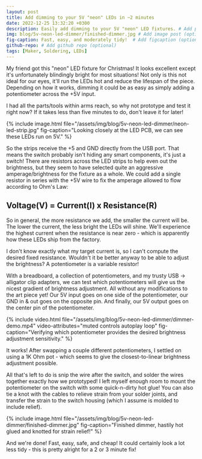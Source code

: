 ```yaml
---
layout: post
title: Add dimming to your 5V "neon" LEDs in ~2 minutes
date: 2022-12-25 13:32:20 +0300
description: Easily add dimming to your 5V "neon" LED fixtures. # Add post description (optional)
img: blog/5v-neon-led-dimmer/finished-dimmer.jpg # Add image post (optional)
fig-caption: Fast, easy, and moderately tidy!  # Add figcaption (optional)
github-repo: # Add github repo (optional)
tags: [Maker, Soldering, LEDs]
---
```


My friend got this "neon" LED fixture for Christmas! It looks excellent except it's unfortunately blindingly bright for most situations! Not only is this not ideal for our eyes, it'll run the LEDs hot and reduce the lifespan of the piece. Depending on how it works, dimming it could be as easy as simply adding a potentiometer across the +5V input.

I had all the parts/tools within arms reach, so why not prototype and test it right now? If it takes less than five minutes to do, don't leave it for later!

{% include image.html 
    file="/assets/img/blog/5v-neon-led-dimmer/neon-led-strip.jpg"
    fig-caption="Looking closely at the LED PCB, we can see these LEDs run on 5V."
%}

So the strips receive the +5 and GND directly from the USB port. That means the switch probably isn't hiding any smart components, it's just a switch! There are resistors across the LED strips to help even out the brightness, but they seem to have selected quite an aggressive amperage/brightness for the fixture as a whole. We could add a single resistor in series with the +5V wire to fix the amperage allowed to flow according to Ohm's Law:

## Voltage(V) = Current(I) x Resistance(R)

So in general, the more resistance we add, the smaller the current will be. The lower the current, the less bright the LEDs will shine. We'll experience the highest current when the resistance is near zero - which is apparently how these LEDs ship from the factory.

I don't know exactly what my target current is, so I can't compute the desired fixed resistance. Wouldn't it be better anyway to be able to adjust the brightness? A potentiometer is a variable resistor!

With a breadboard, a collection of potentiometers, and my trusty USB -> alligator clip adapters, we can test which potentiometers will give us the nicest gradient of brightness adjustment. All without any modifications to the art piece yet! Our 5V input goes on one side of the potentiometer, our GND in & out goes on the opposite pin. And finally, our 5V output goes on the center pin of the potentiometer.

{% include video.html 
    file="/assets/img/blog/5v-neon-led-dimmer/dimmer-demo.mp4"
    video-attributes="muted controls autoplay loop"
    fig-caption="Verifying which potentiometer provides the desired brightness adjustment sensitivity."
%}

It works! After swapping a couple different potentiometers, I settled on using a 1K Ohm pot - which seems to give the closest-to-linear brightness adjustment possible.

All that's left to do is snip the wire after the switch, and solder the wires together exactly how we prototyped! I left myself enough room to mount the potentiometer on the switch with some quick-n-dirty hot glue! You can also tie a knot with the cables to relieve strain from your solder joints, and transfer the strain to the switch housing (which I assume is molded to include relief).

{% include image.html 
    file="/assets/img/blog/5v-neon-led-dimmer/finished-dimmer.jpg"
    fig-caption="Finished dimmer, hastily hot glued and knotted for strain relief!"
%}

And we're done! Fast, easy, safe, and cheap! It could certainly look a lot less tidy - this is pretty alright for a 2 or 3 minute fix!